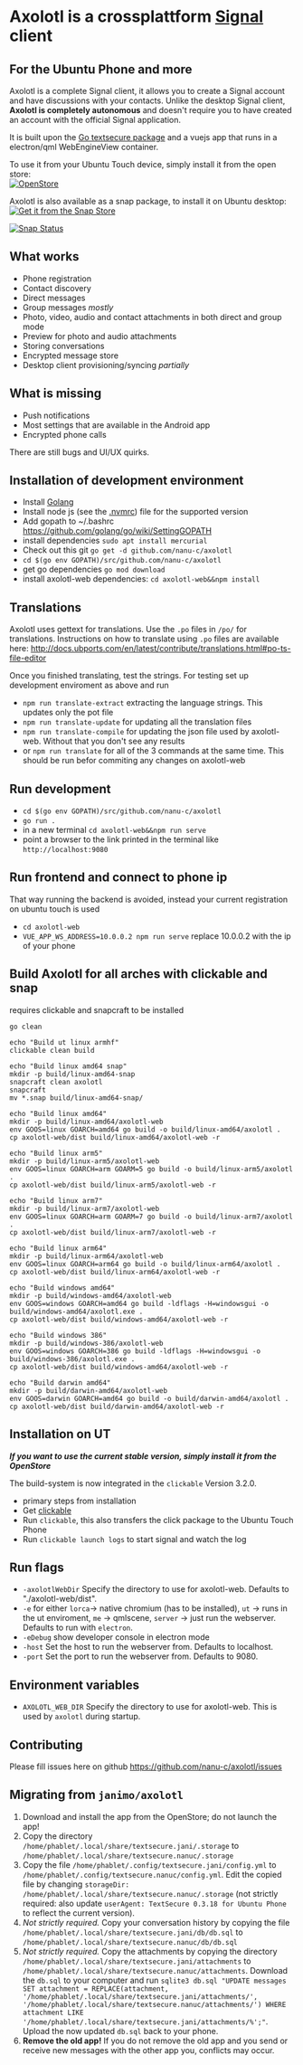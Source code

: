 # Axolotl is a crossplattform [Signal](https://www.signal.org) client

## For the Ubuntu Phone and more

Axolotl is a complete Signal client, it allows you to create a Signal account and have discussions with your contacts.
Unlike the desktop Signal client, **Axolotl is completely autonomous** and doesn't require you to have created an account with the official Signal application.

It is built upon the [Go textsecure package](https://github.com/nanu-c/textsecure/) and a vuejs app that runs in a electron/qml WebEngineView container.

To use it from your Ubuntu Touch device, simply install it from the open store:  
[![OpenStore](https://open-store.io/badges/en_US.png)](https://open-store.io/app/textsecure.nanuc)

Axolotl is also available as a snap package, to install it on Ubuntu desktop:  
[![Get it from the Snap Store](https://snapcraft.io/static/images/badges/en/snap-store-black.svg)](https://snapcraft.io/axolotl)

[![Snap Status](https://build.snapcraft.io/badge/nanu-c/axolotl.svg)](https://build.snapcraft.io/user/nanu-c/axolotl)

What works
-----------

 * Phone registration
 * Contact discovery
 * Direct messages
 * Group messages *mostly*
 * Photo, video, audio and contact attachments in both direct and group mode
 * Preview for photo and audio attachments
 * Storing conversations
 * Encrypted message store
 * Desktop client provisioning/syncing *partially*

What is missing
---------------

 * Push notifications
 * Most settings that are available in the Android app
 * Encrypted phone calls

There are still bugs and UI/UX quirks.

Installation of development environment
------------
* Install [Golang](https://golang.org/doc/install)
* Install node js (see the [.nvmrc](axolotl-web/.nvmrc)) file for the supported version
* Add gopath to ~/.bashrc https://github.com/golang/go/wiki/SettingGOPATH
* install dependencies `sudo apt install mercurial`
* Check out this git `go get -d github.com/nanu-c/axolotl`
* `cd $(go env GOPATH)/src/github.com/nanu-c/axolotl`
* get go dependencies `go mod download`
* install axolotl-web dependencies: `cd axolotl-web&&npm install`

Translations
------------
Axolotl uses gettext for translations. Use the `.po` files in `/po/` for translations.
Instructions on how to translate using `.po` files are available here: http://docs.ubports.com/en/latest/contribute/translations.html#po-ts-file-editor

Once you finished translating, test the strings. For testing set up  development enviroment as above and run
* `npm run translate-extract` extracting the language strings. This updates only the pot file
* `npm run translate-update` for updating all the translation files
* `npm run translate-compile` for updating the json file used by axolotl-web. Without that you don't see any results
* or `npm run translate` for all of the 3 commands at the same time. This should be run befor commiting any changes on axolotl-web


Run development
------------
* `cd $(go env GOPATH)/src/github.com/nanu-c/axolotl`
* `go run .`
* in a new terminal `cd axolotl-web&&npm run serve`
* point a browser to the link printed in the terminal  like `http://localhost:9080`

Run frontend and connect to phone ip
--------------
That way running the backend is avoided, instead your current registration on ubuntu touch is used
* `cd axolotl-web`
* `VUE_APP_WS_ADDRESS=10.0.0.2 npm run serve` replace 10.0.0.2 with the ip of your phone

Build Axolotl for all arches with clickable and snap
------------
requires clickable and snapcraft to be installed
```
go clean

echo "Build ut linux armhf"
clickable clean build

echo "Build linux amd64 snap"
mkdir -p build/linux-amd64-snap
snapcraft clean axolotl
snapcraft
mv *.snap build/linux-amd64-snap/

echo "Build linux amd64"
mkdir -p build/linux-amd64/axolotl-web
env GOOS=linux GOARCH=amd64 go build -o build/linux-amd64/axolotl .
cp axolotl-web/dist build/linux-amd64/axolotl-web -r

echo "Build linux arm5"
mkdir -p build/linux-arm5/axolotl-web
env GOOS=linux GOARCH=arm GOARM=5 go build -o build/linux-arm5/axolotl .
cp axolotl-web/dist build/linux-arm5/axolotl-web -r

echo "Build linux arm7"
mkdir -p build/linux-arm7/axolotl-web
env GOOS=linux GOARCH=arm GOARM=7 go build -o build/linux-arm7/axolotl .
cp axolotl-web/dist build/linux-arm7/axolotl-web -r

echo "Build linux arm64"
mkdir -p build/linux-arm64/axolotl-web
env GOOS=linux GOARCH=arm64 go build -o build/linux-arm64/axolotl .
cp axolotl-web/dist build/linux-arm64/axolotl-web -r

echo "Build windows amd64"
mkdir -p build/windows-amd64/axolotl-web
env GOOS=windows GOARCH=amd64 go build -ldflags -H=windowsgui -o build/windows-amd64/axolotl.exe .
cp axolotl-web/dist build/windows-amd64/axolotl-web -r

echo "Build windows 386"
mkdir -p build/windows-386/axolotl-web
env GOOS=windows GOARCH=386 go build -ldflags -H=windowsgui -o build/windows-386/axolotl.exe .
cp axolotl-web/dist build/windows-amd64/axolotl-web -r

echo "Build darwin amd64"
mkdir -p build/darwin-amd64/axolotl-web
env GOOS=darwin GOARCH=amd64 go build -o build/darwin-amd64/axolotl .
cp axolotl-web/dist build/darwin-amd64/axolotl-web -r
```

Installation on UT
------------

***If you want to use the current stable version, simply install it from the OpenStore***

The build-system is now integrated in the `clickable` Version 3.2.0.
* primary steps from installation
* Get [clickable](https://github.com/bhdouglass/clickable#install)
* Run `clickable`, this also transfers the click package to the Ubuntu Touch Phone
* Run `clickable launch logs` to start signal and watch the log


Run flags
-----------
* `-axolotlWebDir` Specify the directory to use for axolotl-web. Defaults to "./axolotl-web/dist".
* `-e` for either 
    `lorca`-> native chromium (has to be installed),
    `ut` -> runs in the ut enviroment,
    `me` -> qmlscene,
    `server` -> just run the webserver. Defaults to run with `electron`.
* `-eDebug` show developer console in electron mode
* `-host` Set the host to run the webserver from. Defaults to localhost.
* `-port` Set the port to run the webserver from. Defaults to 9080.

Environment variables
-----------
* `AXOLOTL_WEB_DIR` Specify the directory to use for axolotl-web. This is used by `axolotl` during startup.

Contributing
-----------

Please fill issues here on github https://github.com/nanu-c/axolotl/issues

Migrating from `janimo/axolotl`
--------------------------------------
1. Download and install the app from the OpenStore; do not launch the app!
2. Copy the directory `/home/phablet/.local/share/textsecure.jani/.storage` to
   `/home/phablet/.local/share/textsecure.nanuc/.storage`
3. Copy the file `/home/phablet/.config/textsecure.jani/config.yml` to
   `/home/phablet/.config/textsecure.nanuc/config.yml`.
   Edit the copied file by changing `storageDir: /home/phablet/.local/share/textsecure.nanuc/.storage` (not strictly required: also
   update `userAgent: TextSecure 0.3.18 for Ubuntu Phone` to reflect the current version).
4. _Not strictly required._
   Copy your conversation history by copying the file `/home/phablet/.local/share/textsecure.jani/db/db.sql` to
   `/home/phablet/.local/share/textsecure.nanuc/db/db.sql`
5. _Not strictly required._
   Copy the attachments by copying the directory `/home/phablet/.local/share/textsecure.jani/attachments` to
   `/home/phablet/.local/share/textsecure.nanuc/attachments`.
   Download the `db.sql` to your computer and run `sqlite3 db.sql "UPDATE messages SET attachment = REPLACE(attachment,
   '/home/phablet/.local/share/textsecure.jani/attachments/', '/home/phablet/.local/share/textsecure.nanuc/attachments/') WHERE
   attachment LIKE '/home/phablet/.local/share/textsecure.jani/attachments/%';"`.
   Upload the now updated `db.sql` back to your phone.
6. **Remove the old app!**
   If you do not remove the old app and you send or receive new messages with the other app you, conflicts may occur.
